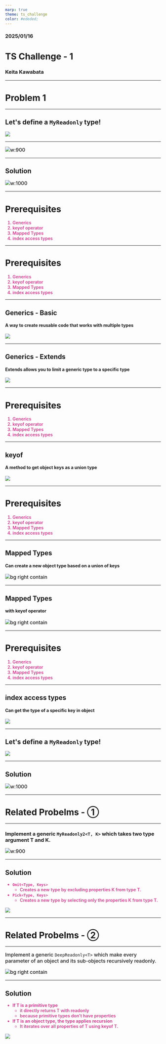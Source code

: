 ```yaml
---
marp: true
theme: ts_challenge
color: #ededed;
---
```


### 2025/01/16

# TS Challenge - 1

### Keita Kawabata

<!--
_class: title
 -->

---

# Problem 1

<!--
_class: lead
 -->

---

## Let's define a `MyReadonly` type!

![](./images/image.png)

---

![w:900](./images/image-12.png)

---

## Solution

![w:1000](./images/image-1.png)

---

# Prerequisites

1. Generics
2. keyof operator
3. Mapped Types
4. index access types

<!--
_class: prereq
 -->

---

# Prerequisites

1. Generics
2. keyof operator
3. Mapped Types
4. index access types

<!--
_class: prereq
 -->

<style scoped>
  li:nth-child(1) {
    color: #d23d8d;
    font-weight: 600;
  }
</style>

---

## Generics - Basic

#### A way to create reusable code that works with multiple types

![](./images/image-2.png)

---

## Generics - Extends

#### Extends allows you to limit a generic type to a specific type

![](./images/image-3.png)

---

# Prerequisites

1. Generics
2. keyof operator
3. Mapped Types
4. index access types

<!--
_class: prereq
 -->

<style scoped>
  li:nth-child(2) {
    color: #d23d8d;
    font-weight: 600;
  }
</style>

---

## keyof

#### A method to get object keys as a union type

![](./images/image-4.png)

---

# Prerequisites

1. Generics
2. keyof operator
3. Mapped Types
4. index access types

<!--
_class: prereq
 -->

<style scoped>
  li:nth-child(3) {
    color: #d23d8d;
    font-weight: 600;
  }
</style>

---

## Mapped Types

#### Can create a new object type based on a union of keys

![bg right contain](./images/image-5.png)

<!--
_class: split
 -->

---

## Mapped Types

#### with keyof operator

![bg right contain](./images/image-6.png)

---

# Prerequisites

1. Generics
2. keyof operator
3. Mapped Types
4. index access types

<!--
_class: prereq
 -->

<style scoped>
  li:nth-child(4) {
    color: #d23d8d;
    font-weight: 600;
  }
</style>

---

## index access types

#### Can get the type of a specific key in object

![](./images/image-7.png)

---

## Let's define a `MyReadonly` type!

![](./images/image.png)

---

## Solution

![w:1000](./images/image-1.png)

<!--
_class: lead
 -->

---

# Related Probelms - ①

<!--
_class: lead
 -->

---

### Implement a generic `MyReadonly2<T, K>` which takes two type argument T and K.

![w:900](./images/image-8.png)

---

## Solution

- `Omit<Type, Keys>`
  - Creates a new type by excluding properties K from type T.
- `Pick<Type, Keys>`
  - Creates a new type by selecting only the properties K from type T.

![](./images/image-9.png)

---

# Related Probelms - ②

<!--
_class: lead
 -->

---

Implement a generic `DeepReadonly<T>` which make every parameter of an object and its sub-objects recursively readonly.

<style scoped>
  p {
    font-size: 1rem;
    font-weight: 500;
  }
</style>

![bg right contain](./images/image-10.png)

---

## Solution

- **If T is a primitive type**
  - it directly returns T with readonly
  - because primitive types don't have properties
- **If T is an object type, the type applies recursion**
  - It iterates over all properties of T using keyof T.

![](./images/image-11.png)
